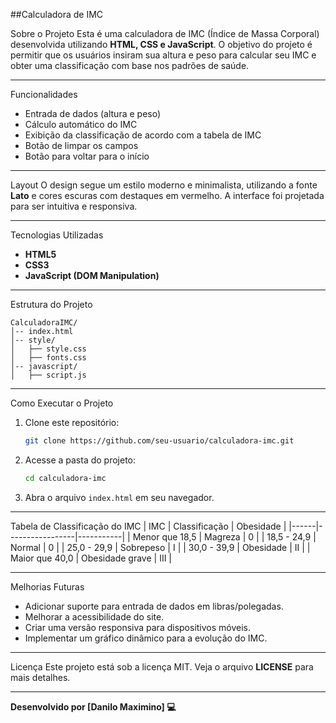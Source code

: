 ##Calculadora de IMC

Sobre o Projeto
Esta é uma calculadora de IMC (Índice de Massa Corporal) desenvolvida utilizando **HTML, CSS e JavaScript**. O objetivo do projeto é permitir que os usuários insiram sua altura e peso para calcular seu IMC e obter uma classificação com base nos padrões de saúde.

---

Funcionalidades
- Entrada de dados (altura e peso)
- Cálculo automático do IMC
- Exibição da classificação de acordo com a tabela de IMC
- Botão de limpar os campos
- Botão para voltar para o início

---

 Layout
O design segue um estilo moderno e minimalista, utilizando a fonte **Lato** e cores escuras com destaques em vermelho. A interface foi projetada para ser intuitiva e responsiva.

---

Tecnologias Utilizadas
- **HTML5**
- **CSS3**
- **JavaScript (DOM Manipulation)**

---

Estrutura do Projeto
```
CalculadoraIMC/
│-- index.html
│-- style/
│   ├── style.css
│   ├── fonts.css
│-- javascript/
│   ├── script.js
```

---

Como Executar o Projeto
1. Clone este repositório:
   ```sh
   git clone https://github.com/seu-usuario/calculadora-imc.git
   ```
2. Acesse a pasta do projeto:
   ```sh
   cd calculadora-imc
   ```
3. Abra o arquivo `index.html` em seu navegador.

---

Tabela de Classificação do IMC
| IMC | Classificação | Obesidade |
|------|-----------------|-----------|
| Menor que 18,5 | Magreza | 0 |
| 18,5 - 24,9 | Normal | 0 |
| 25,0 - 29,9 | Sobrepeso | I |
| 30,0 - 39,9 | Obesidade | II |
| Maior que 40,0 | Obesidade grave | III |

---

Melhorias Futuras
- Adicionar suporte para entrada de dados em libras/polegadas.
- Melhorar a acessibilidade do site.
- Criar uma versão responsiva para dispositivos móveis.
- Implementar um gráfico dinâmico para a evolução do IMC.

---

Licença
Este projeto está sob a licença MIT. Veja o arquivo **LICENSE** para mais detalhes.

---

**Desenvolvido por [Danilo Maximino] 💻**


